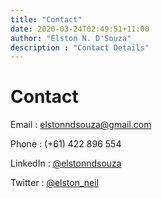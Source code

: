 ```yaml
---
title: "Contact"
date: 2020-03-24T02:49:51+11:00
author: "Elston N. D'Souza"
description : "Contact Details"
---
```


# Contact 

Email : elstonndsouza@gmail.com 

Phone : (+61) 422 896 554

LinkedIn : [@elstonndsouza](https://www.linkedin.com/in/elstonndsouza/) 

Twitter : [@elston_neil](https://twitter.com/elston_neil)
